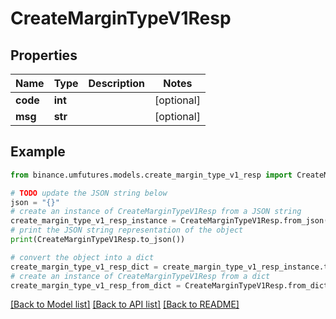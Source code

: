 # CreateMarginTypeV1Resp


## Properties

Name | Type | Description | Notes
------------ | ------------- | ------------- | -------------
**code** | **int** |  | [optional] 
**msg** | **str** |  | [optional] 

## Example

```python
from binance.umfutures.models.create_margin_type_v1_resp import CreateMarginTypeV1Resp

# TODO update the JSON string below
json = "{}"
# create an instance of CreateMarginTypeV1Resp from a JSON string
create_margin_type_v1_resp_instance = CreateMarginTypeV1Resp.from_json(json)
# print the JSON string representation of the object
print(CreateMarginTypeV1Resp.to_json())

# convert the object into a dict
create_margin_type_v1_resp_dict = create_margin_type_v1_resp_instance.to_dict()
# create an instance of CreateMarginTypeV1Resp from a dict
create_margin_type_v1_resp_from_dict = CreateMarginTypeV1Resp.from_dict(create_margin_type_v1_resp_dict)
```
[[Back to Model list]](../README.md#documentation-for-models) [[Back to API list]](../README.md#documentation-for-api-endpoints) [[Back to README]](../README.md)


